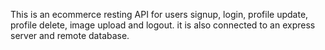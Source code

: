 This is an ecommerce resting API for users signup, login, profile update, profile delete, image upload and logout. it is also connected to an express server and remote database.